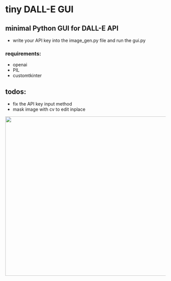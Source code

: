 # tiny DALL-E GUI
## minimal Python GUI for DALL-E API
- write your API key into the image_gen.py file and run the gui.py
### requirements:
  - openai
  - PIL
  - customtkinter
## todos:
  - fix the API key input method
  - mask image with cv to edit inplace

<img src="https://github.com/sermetc/tiny-E/blob/main/assets/tiny-E.png" width="720" height="500">
